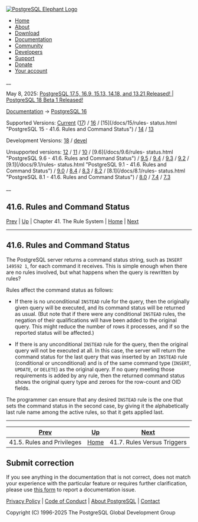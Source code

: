 [ ![PostgreSQL Elephant Logo](/media/img/about/press/elephant.png) ](/)

  * [Home](/ "Home")
  * [About](/about/ "About")
  * [Download](/download/ "Download")
  * [Documentation](/docs/ "Documentation")
  * [Community](/community/ "Community")
  * [Developers](/developer/ "Developers")
  * [Support](/support/ "Support")
  * [Donate](/about/donate/ "Donate")
  * [Your account](/account/ "Your account")

__

May 8, 2025: [ PostgreSQL 17.5, 16.9, 15.13, 14.18, and 13.21 Released! ](/about/news/postgresql-175-169-1513-1418-and-1321-released-3072/) | [ PostgreSQL 18 Beta 1 Released! ](/about/news/postgresql-18-beta-1-released-3070/)

[Documentation](/docs/ "Documentation") -> [PostgreSQL
16](/docs/16/index.html)

Supported Versions: [Current](/docs/current/rules-status.html "PostgreSQL 17 -
41.6. Rules and Command Status") ([17](/docs/17/rules-status.html "PostgreSQL
17 - 41.6. Rules and Command Status")) / [16](/docs/16/rules-status.html
"PostgreSQL 16 - 41.6. Rules and Command Status") / [15](/docs/15/rules-
status.html "PostgreSQL 15 - 41.6. Rules and Command Status") /
[14](/docs/14/rules-status.html "PostgreSQL 14 - 41.6. Rules and Command
Status") / [13](/docs/13/rules-status.html "PostgreSQL 13 - 41.6. Rules and
Command Status")

Development Versions: [18](/docs/18/rules-status.html "PostgreSQL 18 -
41.6. Rules and Command Status") / [devel](/docs/devel/rules-status.html
"PostgreSQL devel - 41.6. Rules and Command Status")

Unsupported versions: [12](/docs/12/rules-status.html "PostgreSQL 12 -
41.6. Rules and Command Status") / [11](/docs/11/rules-status.html "PostgreSQL
11 - 41.6. Rules and Command Status") / [10](/docs/10/rules-status.html
"PostgreSQL 10 - 41.6. Rules and Command Status") / [9.6](/docs/9.6/rules-
status.html "PostgreSQL 9.6 - 41.6. Rules and Command Status") /
[9.5](/docs/9.5/rules-status.html "PostgreSQL 9.5 - 41.6. Rules and Command
Status") / [9.4](/docs/9.4/rules-status.html "PostgreSQL 9.4 - 41.6. Rules and
Command Status") / [9.3](/docs/9.3/rules-status.html "PostgreSQL 9.3 -
41.6. Rules and Command Status") / [9.2](/docs/9.2/rules-status.html
"PostgreSQL 9.2 - 41.6. Rules and Command Status") / [9.1](/docs/9.1/rules-
status.html "PostgreSQL 9.1 - 41.6. Rules and Command Status") /
[9.0](/docs/9.0/rules-status.html "PostgreSQL 9.0 - 41.6. Rules and Command
Status") / [8.4](/docs/8.4/rules-status.html "PostgreSQL 8.4 - 41.6. Rules and
Command Status") / [8.3](/docs/8.3/rules-status.html "PostgreSQL 8.3 -
41.6. Rules and Command Status") / [8.2](/docs/8.2/rules-status.html
"PostgreSQL 8.2 - 41.6. Rules and Command Status") / [8.1](/docs/8.1/rules-
status.html "PostgreSQL 8.1 - 41.6. Rules and Command Status") /
[8.0](/docs/8.0/rules-status.html "PostgreSQL 8.0 - 41.6. Rules and Command
Status") / [7.4](/docs/7.4/rules-status.html "PostgreSQL 7.4 - 41.6. Rules and
Command Status") / [7.3](/docs/7.3/rules-status.html "PostgreSQL 7.3 -
41.6. Rules and Command Status")

__

41.6. Rules and Command Status  
---  
[Prev](rules-privileges.html "41.5. Rules and Privileges")  | [Up](rules.html "Chapter 41. The Rule System") | Chapter 41. The Rule System | [Home](index.html "PostgreSQL 16.9 Documentation") |  [Next](rules-triggers.html "41.7. Rules Versus Triggers")  
  
* * *

## 41.6. Rules and Command Status #

The PostgreSQL server returns a command status string, such as `INSERT 149592
1`, for each command it receives. This is simple enough when there are no
rules involved, but what happens when the query is rewritten by rules?

Rules affect the command status as follows:

  * If there is no unconditional `INSTEAD` rule for the query, then the originally given query will be executed, and its command status will be returned as usual. (But note that if there were any conditional `INSTEAD` rules, the negation of their qualifications will have been added to the original query. This might reduce the number of rows it processes, and if so the reported status will be affected.)

  * If there is any unconditional `INSTEAD` rule for the query, then the original query will not be executed at all. In this case, the server will return the command status for the last query that was inserted by an `INSTEAD` rule (conditional or unconditional) and is of the same command type (`INSERT`, `UPDATE`, or `DELETE`) as the original query. If no query meeting those requirements is added by any rule, then the returned command status shows the original query type and zeroes for the row-count and OID fields.

The programmer can ensure that any desired `INSTEAD` rule is the one that sets
the command status in the second case, by giving it the alphabetically last
rule name among the active rules, so that it gets applied last.

* * *

[Prev](rules-privileges.html "41.5. Rules and Privileges")  | [Up](rules.html "Chapter 41. The Rule System") |  [Next](rules-triggers.html "41.7. Rules Versus Triggers")  
---|---|---  
41.5. Rules and Privileges  | [Home](index.html "PostgreSQL 16.9 Documentation") |  41.7. Rules Versus Triggers  
  
## Submit correction

If you see anything in the documentation that is not correct, does not match
your experience with the particular feature or requires further clarification,
please use [this form](/account/comments/new/16/rules-status.html/) to report
a documentation issue.

[Privacy Policy](/about/privacypolicy) | [Code of Conduct](/about/policies/coc/) | [About PostgreSQL](/about/) | [Contact](/about/contact/)  

Copyright (C) 1996-2025 The PostgreSQL Global Development Group


